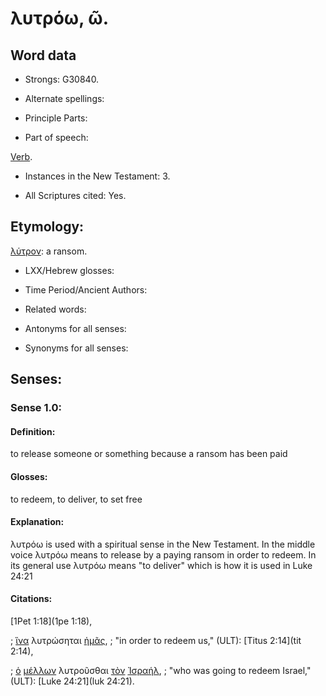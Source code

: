 # λυτρόω, ῶ.

<!-- Status: S3=Needs2ndReview -->
<!-- Lexica used for edits: BDAG, FFM, LN, A-S -->

## Word data

* Strongs: G30840.

* Alternate spellings:



* Principle Parts: 


* Part of speech: 

[Verb](http://ugg.readthedocs.io/en/latest/verb.html).

* Instances in the New Testament: 3.

* All Scriptures cited: Yes.

## Etymology: 

[λύτρον](../G30830/01.md): a ransom.

* LXX/Hebrew glosses: 


* Time Period/Ancient Authors: 


* Related words: 

* Antonyms for all senses:

* Synonyms for all senses: 


## Senses: 


### Sense  1.0: 

#### Definition: 

to release someone or something because a ransom has been paid 

#### Glosses: 

to redeem, to deliver, to set free

#### Explanation: 

λυτρόω is used with a spiritual sense in the New Testament. In the middle voice λυτρόω means to release by a paying ransom in order to redeem.  In its general use λυτρόω means "to deliver" which is how it is used in Luke 24:21

#### Citations: 

[1Pet 1:18](1pe 1:18),

; [ἵνα](../G24430/01.md) λυτρώσηται [ἡμᾶς](../G14730/01.md), 
; "in order to redeem us," (ULT): 
[Titus 2:14](tit 2:14), 


; [ὁ](../G35880/01.md) [μέλλων](../G31950/01.md) λυτροῦσθαι [τὸν](../G35880/01.md) [Ἰσραήλ](../G24740/01.md),
; "who was going to redeem Israel," (ULT): 
[Luke 24:21](luk 24:21).
